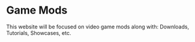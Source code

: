 # Game Mods

This website will be focused on video game mods along with: Downloads, Tutorials, Showcases, etc.
